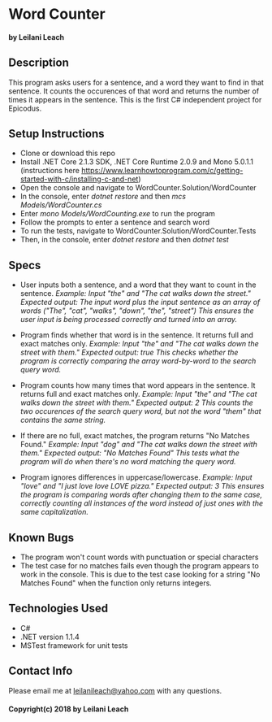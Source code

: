 # Word Counter
#### by Leilani Leach

## Description
This program asks users for a sentence, and a word they want to find in that sentence. It counts the occurences of that word and returns the number of times it appears in the sentence. This is the first C# independent project for Epicodus.

## Setup Instructions
* Clone or download this repo
* Install .NET Core 2.1.3 SDK, .NET Core Runtime 2.0.9 and Mono 5.0.1.1 (instructions here https://www.learnhowtoprogram.com/c/getting-started-with-c/installing-c-and-net)
* Open the console and navigate to WordCounter.Solution/WordCounter
* In the console, enter _dotnet restore_ and then _mcs Models/WordCounter.cs_
* Enter _mono Models/WordCounting.exe_ to run the program
* Follow the prompts to enter a sentence and search word
* To run the tests, navigate to WordCounter.Solution/WordCounter.Tests
* Then, in the console, enter _dotnet restore_ and then _dotnet test_

## Specs
* User inputs both a sentence, and a word that they want to count in the sentence.
_Example: Input "the" and "The cat walks down the street."_
_Expected output: The input word plus the input sentence as an array of words ("The", "cat", "walks", "down", "the", "street")_
_This ensures the user input is being processed correctly and turned into an array._

* Program finds whether that word is in the sentence. It returns full and exact matches only.
_Example: Input "the" and "The cat walks down the street with them."_
_Expected output: true_
_This checks whether the program is correctly comparing the array word-by-word to the search query word._

* Program counts how many times that word appears in the sentence. It returns full and exact matches only.
_Example: Input "the" and "The cat walks down the street with them."_
_Expected output: 2_
_This counts the two occurences of the search query word, but not the word "them" that contains the same string._

* If there are no full, exact matches, the program returns "No Matches Found."
_Example: Input "dog" and "The cat walks down the street with them."_
_Expected output: "No Matches Found"_
_This tests what the program will do when there's no word matching the query word._

* Program ignores differences in uppercase/lowercase.
_Example: Input "love" and "I just love love LOVE pizza."_
_Expected output: 3_
_This ensures the program is comparing words after changing them to the same case, correctly counting all instances of the word instead of just ones with the same capitalization._

## Known Bugs
* The program won't count words with punctuation or special characters
* The test case for no matches fails even though the program appears to work in the console. This is due to the test case looking for a string "No Matches Found" when the function only returns integers.

## Technologies Used
* C#
* .NET version 1.1.4
* MSTest framework for unit tests

## Contact Info

Please email me at leilanileach@yahoo.com with any questions.

#### Copyright(c) 2018 by Leilani Leach 